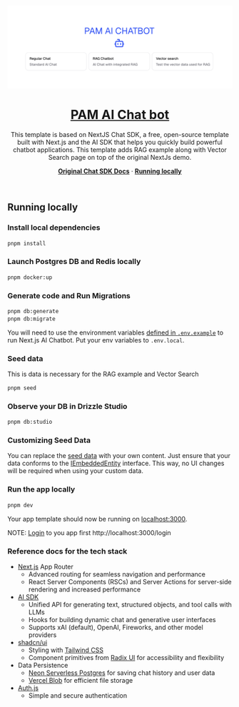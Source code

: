 <a href="https://chat.vercel.ai/">
  <img alt="Next.js + RAG + AI chatbot." src="docs/main_page_image.png">
  <h1 align="center">PAM AI Chat bot</h1>
</a>

<p align="center">
   This template is based on NextJS Chat SDK, a free, open-source template built with Next.js and the AI SDK that helps you quickly build powerful chatbot applications.
   This template adds RAG example along with Vector Search page on top of the original NextJs demo.
</p>

<p align="center">
  <a href="https://chat-sdk.dev"><strong>Original Chat SDK Docs</strong></a> ·
  <a href="#running-locally"><strong>Running locally</strong></a>
</p>
<br/>

## Running locally

### Install local dependencies

```bash
pnpm install
```

### Launch Postgres DB and Redis locally

```bash
pnpm docker:up
```

### Generate code and Run Migrations

```bash
pnpm db:generate
pnpm db:migrate
```

You will need to use the environment variables [defined in `.env.example`](.env.example) to run Next.js AI Chatbot. Put your env variables to `.env.local`.

### Seed data

This is data is necessary for the RAG example and Vector Search

```bash
pnpm seed
```

### Observe your DB in Drizzle Studio

```bash
pnpm db:studio
```

### Customizing Seed Data

You can replace the [seed data](./lib/db/seedData.ts) with your own content. Just ensure that your data conforms to the [IEmbeddedEntity](./lib/db/models.ts) interface. This way, no UI changes will be required when using your custom data.

### Run the app locally

```bash
pnpm dev
```

Your app template should now be running on [localhost:3000](http://localhost:3000).

NOTE: [Login](http://localhost:3000/login) to you app first http://localhost:3000/login

### Reference docs for the tech stack

- [Next.js](https://nextjs.org) App Router
  - Advanced routing for seamless navigation and performance
  - React Server Components (RSCs) and Server Actions for server-side rendering and increased performance
- [AI SDK](https://sdk.vercel.ai/docs)
  - Unified API for generating text, structured objects, and tool calls with LLMs
  - Hooks for building dynamic chat and generative user interfaces
  - Supports xAI (default), OpenAI, Fireworks, and other model providers
- [shadcn/ui](https://ui.shadcn.com)
  - Styling with [Tailwind CSS](https://tailwindcss.com)
  - Component primitives from [Radix UI](https://radix-ui.com) for accessibility and flexibility
- Data Persistence
  - [Neon Serverless Postgres](https://vercel.com/marketplace/neon) for saving chat history and user data
  - [Vercel Blob](https://vercel.com/storage/blob) for efficient file storage
- [Auth.js](https://authjs.dev)
  - Simple and secure authentication
